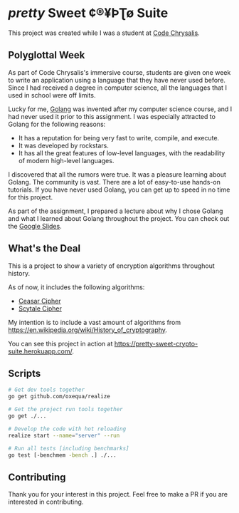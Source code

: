 # <i>pretty</i> Sweet ¢®¥ÞƮø Suite

This project was created while I was a student at [Code Chrysalis](https://www.codechrysalis.io/).

## Polyglottal Week

As part of Code Chrysalis's immersive course, students are given one week to write an application using a language that they have never used before. Since I had received a degree in computer science, all the languages that I used in school were off limits.

Lucky for me, [Golang](https://golang.org/) was invented after my computer science course, and I had never used it prior to this assignment. I was especially attracted to Golang for the following reasons:

- It has a reputation for being very fast to write, compile, and execute.
- It was developed by rockstars.
- It has all the great features of low-level languages, with the readability of modern high-level languages.

I discovered that all the rumors were true. It was a pleasure learning about Golang. The community is vast. There are a lot of easy-to-use hands-on tutorials. If you have never used Golang, you can get up to speed in no time for this project.

As part of the assignment, I prepared a lecture about why I chose Golang and what I learned about Golang throughout the project. You can check out the [Google Slides](https://docs.google.com/presentation/d/1gjMG6qEgGlGHaYegMGpBffWGPgNJzWmvA0NxEtB8LJ8/edit?usp=sharing).

## What's the Deal

This is a project to show a variety of encryption algorithms throughout history.

As of now, it includes the following algorithms:

- [Ceasar Cipher](https://en.wikipedia.org/wiki/Caesar_cipher)
- [Scytale Cipher](https://en.wikipedia.org/wiki/Scytale)

My intention is to include a vast amount of algorithms from https://en.wikipedia.org/wiki/History_of_cryptography.

You can see this project in action at https://pretty-sweet-crypto-suite.herokuapp.com/.

## Scripts

```bash
# Get dev tools together
go get github.com/oxequa/realize

# Get the project run tools together
go get ./...

# Develop the code with hot reloading
realize start --name="server" --run

# Run all tests [including benchmarks]
go test [-benchmem -bench .] ./...
```

## Contributing

Thank you for your interest in this project. Feel free to make a PR if you are interested in contributing.
